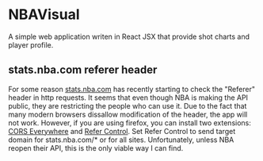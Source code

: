 # NBAVisual
A simple web application writen in React JSX that provide shot charts and player profile.

## stats.nba.com referer header
For some reason [stats.nba.com](stats.nba.com) has recently starting to check the "Referer" header in http requests. It seems that even though NBA is making the API public, they are restricting the people who can use it. Due to the fact that many modern browsers dissallow modification of the header, the app will not work. However, if you are using firefox, you can install two extensions: [CORS Everywhere](https://addons.mozilla.org/en-US/firefox/addon/cors-everywhere/) and [Refer Control](https://addons.mozilla.org/en-US/firefox/addon/referercontrol/). Set Refer Control to send target domain for stats.nba.com/* or for all sites. Unfortunately, unless NBA reopen their API, this is the only viable way I can find.